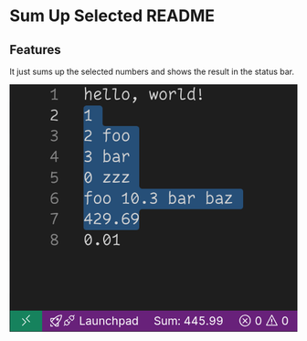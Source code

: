 # Sum Up Selected README

## Features

It just sums up the selected numbers and shows the result in the status bar.

![Demo](images/demo.png)
